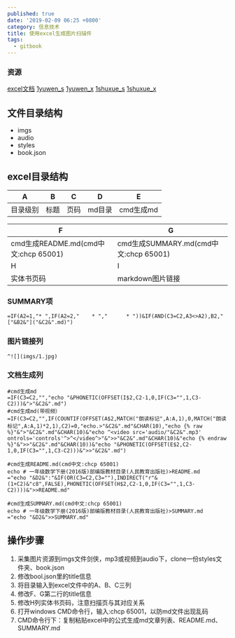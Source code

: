 ```yaml
---
published: true
date: '2019-02-09 06:25 +0800'
category: 信息技术
title: 使用excel生成图片扫描件
tags:
  - gitbook
---
```

### 资源
[excel文档](https://deffyc.gitbooks.io/1yuwen_s/使用excel生成图片扫描件.xls)
[1yuwen_s](https://deffyc.gitbooks.io/1yuwen_s/content/)
[1yuwen_x](https://deffyc.gitbooks.io/1yuwen_x/content/)
[1shuxue_s](https://deffyc.gitbooks.io/1shuxue_s/content/)
[1shuxue_x](https://deffyc.gitbooks.io/1shuxue_x/content/)

## 文件目录结构
- imgs
- audio
- styles
- book.json

## excel目录结构

| A    | B  | C  | D    | E       |
|------|----|----|------|---------|
| 目录级别 | 标题 | 页码 | md目录 | cmd生成md |

| F                                | G                                 |
|----------------------------------|-----------------------------------|
| cmd生成README.md(cmd中文:chcp 65001) | cmd生成SUMMARY.md(cmd中文:chcp 65001) |
| H                                | I                                 |
| 实体书页码                            | markdown图片链接                      |
### SUMMARY项
```
=IF(A2=1,"* ",IF(A2=2,"    * ","      * "))&IF(AND(C3=C2,A3<>A2),B2,"["&B2&"]("&C2&".md)")
```
### 图片链接列
```
^![](imgs/1.jpg)
```
### 文档生成列
```
#cmd生成md
=IF(C3=C2,"","echo "&PHONETIC(OFFSET(I$2,C2-1,0,IF(C3="",1,C3-C2)))&">"&C2&".md")
#cmd生成md(带视频）
=IF(C3=C2,"",IF(COUNTIF(OFFSET(A$2,MATCH("朗读标记",A:A,1),0,MATCH("朗读标记",A:A,1)*2,1),C2)=0,"echo.>"&C2&".md"&CHAR(10),"echo {% raw %}"&">"&C2&".md"&CHAR(10)&"echo ^<video src='audio/"&C2&".mp3' ontrols='controls'^>^</video^>"&">>"&C2&".md"&CHAR(10)&"echo {% endraw %}"&">>"&C2&".md"&CHAR(10))&"echo "&PHONETIC(OFFSET(E$2,C2-1,0,IF(C3="",1,C3-C2)))&">>"&C2&".md")

#cmd生成README.md(cmd中文:chcp 65001)
echo # 一年级数学下册(2016版)部编版教材目录(人民教育出版社)>README.md
="echo "&D2&":"&IF(OR(C3=C2,C3=""),INDIRECT("r"&(1+C2)&"c8",FALSE),PHONETIC(OFFSET(H$2,C2-1,0,IF(C3="",1,C3-C2))))&">>README.md"

#cmd生成SUMMARY.md(cmd中文:chcp 65001)
echo # 一年级数学下册(2016版)部编版教材目录(人民教育出版社)>SUMMARY.md
="echo "&D2&">>SUMMARY.md"
```

## 操作步骤
1. 采集图片资源到imgs文件剑侠，mp3或视频到audio下，clone一份styles文件夹、book.json
2. 修改bool.json里的title信息
3. 将目录输入到excel文件中的A、B、C三列
4. 修改F、G第二行的title信息
5. 修改H列实体书页码，注意扫描页与其对应关系
6. 打开windows CMD命令行，输入:chcp 65001，以防md文件出现乱码
7. CMD命令行下：复制粘贴excel中的公式生成md文章列表、README.md、SUMMARY.md
